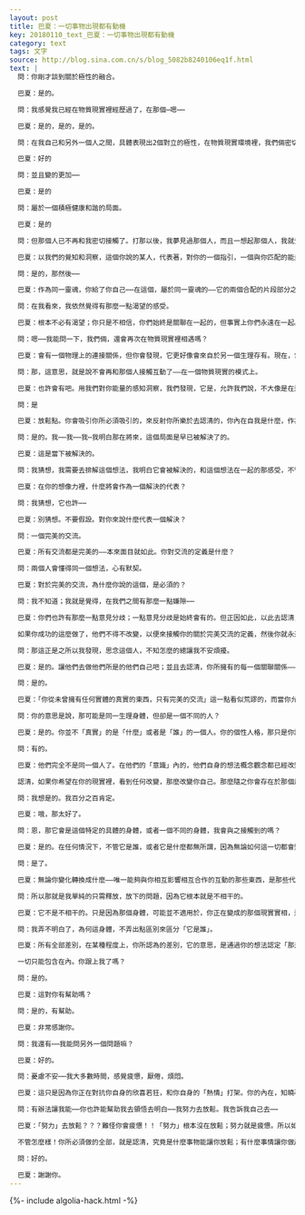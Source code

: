 ```yaml
---
layout: post
title: 巴夏：一切事物出現都有動機
key: 20180110_text_巴夏：一切事物出現都有動機
category: text
tags: 文字
source: http://blog.sina.com.cn/s/blog_5082b8240106eq1f.html
text: |
  問：你剛才談到關於極性的融合。

  巴夏：是的。

  問：我感覺我已經在物質現實裡經歷過了，在那個⋯嗯⋯⋯

  巴夏：是的，是的，是的。

  問：在我自己和另外一個人之間，具體表現出2個對立的極性，在物質現實環境裡，我們倆密切接觸了有些時候了。在那段時間裡，帶來很多緊張不安，但也有一個強烈的吸引，因為少了⋯⋯

  巴夏：好的

  問：並且變的更加⋯⋯

  巴夏：是的

  問：屬於一個積極健康和諧的局面。

  巴夏：是的

  問：但那個人已不再和我密切接觸了。打那以後，我夢見過那個人，而且一想起那個人，我就覺得讓我變得身心更加調和。

  巴夏：以我們的覺知和洞察，這個你說的某人，代表著，對你的一個指引，一個與你匹配的能量——這意思是說，你們兩個來自於同一靈魂。你跟上我了嗎？

  問：是的，那然後⋯⋯

  巴夏：作為同一靈魂，你給了你自己⋯⋯在這個，屬於同一靈魂的——它的兩個合配的片段部分之間，相互影響和互動的良機，以至於那些合配的副本們，能夠探查你內在中間的，帶有對立極性的想法概念，並融合它們。由於你融合了它，它就變得「健康和諧」，因此也就在此同時，無須再繼續那個物質生理上的親近了。

  問：在我看來，我依然覺得有那麼一點渴望的感受。

  巴夏：根本不必有渴望；你只是不相信，你們始終是關聯在一起的，但事實上你們永遠在一起。

  問：嗯⋯⋯我能問一下，我們倆，還會再次在物質現實裡相遇嗎？

  巴夏：會有一個物理上的連接關係，但你會發現，它更好像會來自於另一個生理存有。現在，當那出現的時候，你不會在意的——因為它會讓你感覺完全像是個恰當的關係。使你滿意的接觸。並且你會認出其中的能量，那代表著成長以及你已經做到了一體融合。

  問：那，這意思，就是說不會再和那個人接觸互動了——在一個物質現實的模式上。

  巴夏：也許會有吧。用我們對你能量的感知洞察，我們發現，它是，允許我們說，不大像是在這個時期。儘管如此，去認清，你改變了，那就有一個再次互動的潛在。他們也會被改變；它也不是同一個人，不管怎樣——幾乎就如此。你跟上我了嗎？

  問：是

  巴夏：放鬆點。你會吸引你所必須吸引的，來反射你所樂於去認清的，你內在自我是什麼，作為一個完整意義上的你所是的你。那個人也許現在正服務於其他個體們，正在和他們反射著很多跟你分享過的類似的概念想法。所以，你也許更樂於給予其他物質生理個體，去獲得一個良機——請允許我們說——來填滿你現在佔用的內心空間。你跟上我了嗎？

  問：是的。我⋯⋯我⋯⋯我⋯我明白那在將來，這個局面是早已被解決了的。

  巴夏：這是當下被解決的。

  問：我猜想，我需要去排解這個想法，我明白它會被解決的，和這個想法在一起的那感受，不管我把那個情感抓的有多麼緊，它都會被解決的，它依然讓我覺得，好像我還抓著⋯⋯

  巴夏：在你的想像力裡，什麼將會作為一個解決的代表？

  問：我猜想，它也許⋯⋯

  巴夏：別猜想。不要假設。對你來說什麼代表一個解決？

  問：一個完美的交流。

  巴夏：所有交流都是完美的——本來面目就如此。你對交流的定義是什麼？

  問：兩個人會懂得同一個想法，心有默契。

  巴夏：對於完美的交流，為什麼你說的這個，是必須的？

  問：我不知道；我就是覺得，在我們之間有那麼一點嫌隙⋯⋯

  巴夏：你們也許有那麼一點意見分歧；一點意見分歧是始終會有的。但正因如此，以此去認清，統一體，來自於，對你們之間的多樣性多樣化，給予著，同等的平等的並且是正當的，有效的——承認和准許。聽任他們去做他們所是的他們，並且允許讓你自己去做你所是的你——完全的並且是完整的徹底的——會慢慢的澆灌在你們之間的完美的交流裡，在這個意義上來講，你的意思就是這個。

  如果你成功的這麼做了，他們不得不改變，以便來接觸你的關於完美交流的定義，然後你就永遠不用準備去和他們交流了，而僅僅只會和你的期待期望的念頭交流，也即，和你的那些——「關於你所認為的，他們將會變成什麼的」——那些期待期望的念頭交流。

  問：那這正是之所以我發現，思念這個人，不知怎麼的總讓我不安煩擾。

  巴夏：是的。讓他們去做他們所是的他們自己吧；並且去認清，你所擁有的每一個關聯關係——不管對那個關係的定義是什麼——都在服務著你。就讓它以它所是的那樣服務於你——而不是你思想上認定它「應該是」的那樣，或者你思想上認定它「已經是」的那樣。它是它所是的，基於一個原因；讓它就去是它那樣，於是之後你會認清，你從未曾擁有任何實體的真實的東西，只有完美的交流。你跟上我了嗎？

  問：是的。

  巴夏：「你從未曾擁有任何實體的真實的東西，只有完美的交流」這一點看似荒謬的，而當你允許它們，並承認它們存在時，是最偉大的良機去讓你回來面對你內在的自我，讓你接觸你自己。只因為那麼做了，就再次的，讓你認清，那已經不是同一個人，因為你也不是同一個你。而且你能夠只與那個——和你處於同樣層面上的——你，相互影響和互動——反之亦然。

  問：你的意思是說，那可能是同一生理身體，但卻是一個不同的人？

  巴夏：是的。你並不「真實」的是「什麼」或者是「誰」的一個人。你的個性人格，那只是你識別成——是一個人而已，在某種意義上，你的個性人格是「意識」的一個虛假結構。當「意識」改變了它自身的想法概念時，不管外在的符號象徵的殘留，樣子看上去是否一樣——它已經不是同一個人；它不是同一個想法概念。它以一個多樣的不同的方式路徑模式，顯現出它自身。和個體們的接觸上，你有沒有這樣的經驗，你認出他們已經大大的改變了，因而他們真的看上去具有一個不同的個性人格？

  問：有的。

  巴夏：他們完全不是同一個人了。在他們的「意識」內的，他們自身的想法概念觀念都已經改變了。現在，你會發現文明體系中的，「自我」的那個觀念變化，會事實上物理改變身體的具體表象。在你們的社會裡，以這方式，它只是還沒呈現出那麼大程度。但它不是同一個身體，你也不是同一個身體——不管他或者她看上去是否像你。

  認清，如果你希望在你的現實裡，看到任何改變，那麼改變你自己。那麼隨之你會存在於那個層面上，也即，那些個體們——屬於那些個體們的那一部分，也早已存在的——-那個層面上。這就是之所以產生其他個體們，看上去已經改變的原因；這是因為你現在改變到了一個不同的層面上，於是看到——屬於他們的，也同樣在這一層面上的——方面和樣子。所以就會有一個不同的個性人格，但依然始終是同一個完整一體靈魂的一部分，所以你會始終「認出」他們，可以說，如同是同一個「人」。你跟上我了嗎？

  問：我想是的。我百分之百肯定。

  巴夏：哦，那太好了。

  問：恩，那它會是這個特定的具體的身體，或者一個不同的身體，我會與之接觸到的嗎？

  巴夏：是的。在任何情況下，不管它是誰，或者它是什麼都無所謂，因為無論如何這一切都會變的不同。

  問：是了。

  巴夏：無論你變化轉換成什麼——唯一能夠與你相互影響相互合作的互動的那些東西，是那些代表著——你已變換，所進入的「那個層面」裡的那些東西。不管它是否在同一身體裡，顯現它自身，都沒任何區別；這根本不是同一個了。

  問：所以那就是我單純的只需釋放，放下的問題，因為它根本就是不相干的。

  巴夏：它不是不相干的。只是因為那個身體，可能並不適用於，你正在變成的那個現實實相，這不是同一事物。

  問：我弄不明白了，為何這身體，不弄出點區別來區分「它是誰」。

  巴夏：所有全部差別，在某種程度上，你所認為的差別，它的意思，是通過你的想法認定「那是一個差別」而決定的。你申請和應用塗抹——再說一遍——針對那個中性的象徵符號，申請和應用想法和涵義上的塗抹。你所給予它的，給予這個中性的象徵符號的想法和涵義，定義了這個「差別」的概念，並讓你感知到。當你允許你自己去認清並確信，所有每一事物都有一個動機，於是你會允許你自己去認清並承認，發生以及呈現在你的生命中的任何其他事物，也都有一個動機，而且無須把那些，看來似乎總是碰巧偶然發生的事物排除在任何別的事情之外，把它們看成似乎是孤立的顯現。

  一切只能包含在內。你跟上我了嗎？

  問：是的。

  巴夏：這對你有幫助嗎？

  問：是的，有幫助。

  巴夏：非常感謝你。

  問：我還有⋯⋯我能問另外一個問題嘛？

  巴夏：好的。

  問：憂慮不安⋯⋯我大多數時間，感覺疲憊，厭倦，煩悶。

  巴夏：這只是因為你正在對抗你自身的欣喜若狂，和你自身的「熱情」打架。你的內在，知曉著，快樂愉悅是你應得的，和你的快樂愉悅本質去對抗，是非常容易讓人疲乏的。

  問：有辦法讓我能⋯⋯你也許能幫助我去領悟去明白⋯⋯我努力去放鬆。我告訴我自己去⋯⋯

  巴夏：「努力」去放鬆？？？難怪你會疲憊！！「努力」根本沒在放鬆；努力就是疲憊。所以如果你一直在「努力」，不如代之以——直接去放鬆，你疲憊不堪根本不奇怪。因為「努力」就是疲憊不堪。當然，除非這就是在你生命中所讓你興奮的——就是去體驗「努力」。那麼你根本不會因「努力」而疲憊不堪，厭倦煩悶。

  不管怎麼樣！你所必須做的全部，就是認清，究竟是什麼事物能讓你放鬆；有什麼事情讓你做起來是享受是熱愛；是什麼事物讓你興奮欣喜。然後去做那些事——堅信你做那些事情所需要的，都始終會給予支持，只要你做那些事情所需要的，無論如何都會以任何方式，形式或者模式，給予你支持。相信它，堅信它，信賴它，信任它！好嗎？

  問：好的。

  巴夏：謝謝你。
---
```


{%- include algolia-hack.html -%}
